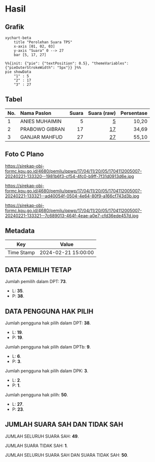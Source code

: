 # Hasil

## Grafik

```mermaid
xychart-beta
    title "Perolehan Suara TPS"
    x-axis [01, 02, 03]
    y-axis "Suara" 0 --> 27
    bar [5, 17, 27]
```

```mermaid
%%{init: {"pie": {"textPosition": 0.5}, "themeVariables": {"pieOuterStrokeWidth": "5px"}} }%%
pie showData
    "1" : 5
    "2" : 17
    "3" : 27
```

## Tabel

| No. | Nama Paslon    | Suara | Suara (raw) | Persentase |
|:--- |:-------------- | -----:| -----------:| ----------:|
| 1   | ANIES MUHAIMIN | 5     | [5][p-1]    | 10,20      |
| 2   | PRABOWO GIBRAN | 17    | [17][p-2]   | 34,69      |
| 3   | GANJAR MAHFUD  | 27    | [27][p-3]   | 55,10      |


[p-1]: https://github.com/gigit-pemilu/pemilu-2024-17-bengkulu/blob/main/pilpres/hitung-suara/sub/17-bengkulu/sub/04-kaur/sub/11-muara-sahung/sub/2005-ulak-bandung/sub/007-tps/sub/paslon-1.txt
[p-2]: https://github.com/gigit-pemilu/pemilu-2024-17-bengkulu/blob/main/pilpres/hitung-suara/sub/17-bengkulu/sub/04-kaur/sub/11-muara-sahung/sub/2005-ulak-bandung/sub/007-tps/sub/paslon-2.txt
[p-3]: https://github.com/gigit-pemilu/pemilu-2024-17-bengkulu/blob/main/pilpres/hitung-suara/sub/17-bengkulu/sub/04-kaur/sub/11-muara-sahung/sub/2005-ulak-bandung/sub/007-tps/sub/paslon-3.txt

## Foto C Plano

https://sirekap-obj-formc.kpu.go.id/4680/pemilu/ppwp/17/04/11/20/05/1704112005007-20240221-133320--1981b6f3-cf54-4fc0-b9ff-7f31d0913d6e.jpg

https://sirekap-obj-formc.kpu.go.id/4680/pemilu/ppwp/17/04/11/20/05/1704112005007-20240221-133321--ad40054f-0504-4e64-80f9-a166cf743d3b.jpg

https://sirekap-obj-formc.kpu.go.id/4680/pemilu/ppwp/17/04/11/20/05/1704112005007-20240221-133321--7c689013-464f-4eae-a0e7-cfd36ede457d.jpg


## Metadata

| Key        | Value               |
| ---------- | ------------------- |
| Time Stamp | 2024-02-21 15:00:00 |


## DATA PEMILIH TETAP

Jumlah pemilih dalam DPT: **73**.
 * L: **35**.
 * P: **38**.

## DATA PENGGUNA HAK PILIH

Jumlah pengguna hak pilih dalam DPT: **38**.
 * L: **19**.
 * P: **19**.

Jumlah pengguna hak pilih dalam DPTb: **9**.
 * L: **6**.
 * P: **3**.

Jumlah pengguna hak pilih dalam DPK: **3**.
 * L: **2**.
 * P: **1**.

Jumlah pengguna hak pilih: **50**.
 * L: **27**.
 * P: **23**.

## JUMLAH SUARA SAH DAN TIDAK SAH

JUMLAH SELURUH SUARA SAH: **49**.

JUMLAH SUARA TIDAK SAH: **1**.

JUMLAH SELURUH SUARA SAH DAN SUARA TIDAK SAH: **50**.


